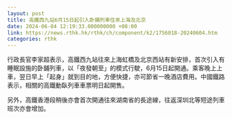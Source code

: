 ```yaml
---
layout: post
title: 高鐵西九站6月15日起引入卧鋪列車往來上海及北京
date: 2024-06-04 12:19:33.000000000 +08:00
link: https://news.rthk.hk/rthk/ch/component/k2/1756018-20240604.htm
categories: rthk
---
```


行政長官李家超表示，高鐵西九站往來上海虹橋及北京西站有新安排，首次引入有睡眠設施的卧鋪列車，以「夜發朝至」的模式行駛，6月15日起開通。乘客晚上上車，翌日早上「起身」就到目的地，方便快捷，亦可節省一晚酒店費用。中國鐵路表示，相關的高鐵動臥列車車票明日起開售。

另外，高鐵香港段稍後亦會首次開通往來湖南省的長途線，往返深圳北等短途列車班次亦會增加。
